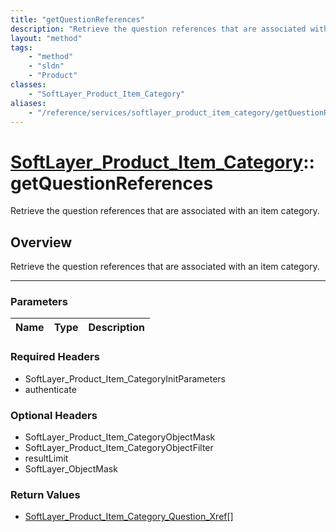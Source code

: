 ```yaml
---
title: "getQuestionReferences"
description: "Retrieve the question references that are associated with an item category."
layout: "method"
tags:
    - "method"
    - "sldn"
    - "Product"
classes:
    - "SoftLayer_Product_Item_Category"
aliases:
    - "/reference/services/softlayer_product_item_category/getQuestionReferences"
---
```

# [SoftLayer_Product_Item_Category](/reference/services/SoftLayer_Product_Item_Category)::getQuestionReferences


Retrieve the question references that are associated with an item category.


## Overview 
Retrieve the question references that are associated with an item category.

-----

### Parameters 
|Name | Type | Description |
| --- | --- | --- |


### Required Headers
* SoftLayer_Product_Item_CategoryInitParameters
* authenticate


### Optional Headers
* SoftLayer_Product_Item_CategoryObjectMask
* SoftLayer_Product_Item_CategoryObjectFilter
* resultLimit
* SoftLayer_ObjectMask

### Return Values
* <a href='/reference/datatypes/SoftLayer_Product_Item_Category_Question_Xref'>SoftLayer_Product_Item_Category_Question_Xref[] </a>




